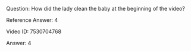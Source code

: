 Question: How did the lady clean the baby at the beginning of the video?

Reference Answer: 4

Video ID: 7530704768

Answer: 4

